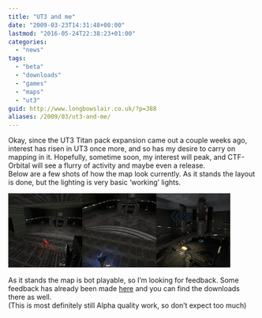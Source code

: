 ```yaml
---
title: "UT3 and me"
date: "2009-03-23T14:31:48+00:00"
lastmod: "2016-05-24T22:38:23+01:00"
categories: 
  - "news"
tags: 
  - "beta"
  - "downloads"
  - "games"
  - "maps"
  - "ut3"
guid: http://www.longbowslair.co.uk/?p=388
aliases: /2009/03/ut3-and-me/
---
```


Okay, since the UT3 Titan pack expansion came out a couple weeks ago, interest has risen in UT3 once more, and so has my desire to carry on mapping in it. Hopefully, sometime soon, my interest will peak, and CTF-Orbital will see a flurry of activity and maybe even a release.  
Below are a few shots of how the map look currently. As it stands the layout is done, but the lighting is very basic ‘working’ lights.

[![Red Base 01](images/rbase01-150x150.png "Red Base 01")](/wp-content/uploads/2009/03/rbase01.png)[![Blue Base 01](images/bbase01-150x150.png "Blue Base 01")](/wp-content/uploads/2009/03/bbase01.png)[![center](images/center-150x150.png "center")](/wp-content/uploads/2009/03/center.png)

As it stands the map is bot playable, so I’m looking for feedback. Some feedback has already been made [here](http://forums.beyondunreal.com/showthread.php?t=182976) and you can find the downloads there as well.  
(This is most definitely still Alpha quality work, so don’t expect too much)
